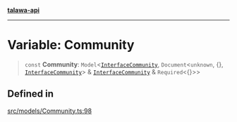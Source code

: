 [**talawa-api**](../../../README.md)

***

# Variable: Community

> `const` **Community**: `Model`\<[`InterfaceCommunity`](../interfaces/InterfaceCommunity.md), `Document`\<`unknown`, \{\}, [`InterfaceCommunity`](../interfaces/InterfaceCommunity.md)\> & [`InterfaceCommunity`](../interfaces/InterfaceCommunity.md) & `Required`\<\{\}\>\>

## Defined in

[src/models/Community.ts:98](https://github.com/Suyash878/talawa-api/blob/f376d03c37e9acd046e7cc983947432c95f74442/src/models/Community.ts#L98)
